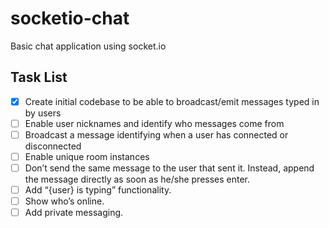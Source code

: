 # socketio-chat
Basic chat application using socket.io

## Task List
- [x] Create initial codebase to be able to broadcast/emit messages typed in by users
- [ ] Enable user nicknames and identify who messages come from
- [ ] Broadcast a message identifying when a user has connected or disconnected
- [ ] Enable unique room instances
- [ ] Don’t send the same message to the user that sent it. Instead, append the message directly as soon as he/she presses enter.
- [ ] Add “{user} is typing” functionality.
- [ ] Show who’s online.
- [ ] Add private messaging. 